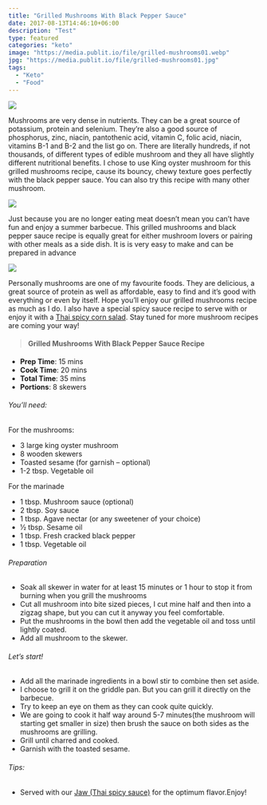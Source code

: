 ```yaml
---
title: "Grilled Mushrooms With Black Pepper Sauce"
date: 2017-08-13T14:46:10+06:00
description: "Test"
type: featured
categories: "keto"
image: "https://media.publit.io/file/grilled-mushrooms01.webp"
jpg: "https://media.publit.io/file/grilled-mushrooms01.jpg"
tags:
  - "Keto"
  - "Food"
---
```

![](https://media.publit.io/file/grilled-mushrooms02.webp)

Mushrooms are very dense in nutrients. They can be a great source of potassium, protein and selenium. They’re also a good source of phosphorus, zinc, niacin, pantothenic acid, vitamin C, folic acid, niacin, vitamins B-1 and B-2 and the list go on. There are literally hundreds, if not thousands, of different types of edible mushroom and they all have slightly different nutritional benefits. I chose to use King oyster mushroom for this grilled mushrooms recipe, cause its bouncy, chewy texture goes perfectly with the black pepper sauce. You can also try this recipe with many other mushroom.

![](https://media.publit.io/file/grilled-mushrooms03.webp)

Just because you are no longer eating meat doesn’t mean you can’t have fun and enjoy a summer barbecue. This grilled mushrooms and black pepper sauce recipe is equally great for either mushroom lovers or pairing with other meals as a side dish. It is is very easy to make and can be prepared in advance

![](https://media.publit.io/file/grilled-mushrooms04.webp)

Personally mushrooms are one of my favourite foods. They are delicious, a great source of protein as well as affordable, easy to find and it’s good with everything or even by itself. Hope you’ll enjoy our grilled mushrooms recipe as much as I do. I also have a special spicy sauce recipe to serve with or enjoy it with a [Thai spicy corn salad](../spicy-corn-salad). Stay tuned for more mushroom recipes are coming your way!


>#### Grilled Mushrooms With Black Pepper Sauce Recipe

- **Prep Time**: 15 mins
- **Cook Time**: 20 mins
- **Total Time**: 35 mins
- **Portions**: 8 skewers

###### You’ll need:

For the mushrooms:
- 3 large king oyster mushroom
- 8 wooden skewers
- Toasted sesame (for garnish – optional)
- 1-2 tbsp. Vegetable oil

For the marinade
- 1 tbsp. Mushroom sauce (optional)
- 2 tbsp. Soy sauce
- 1 tbsp. Agave nectar (or any sweetener of your choice)
- ½ tbsp. Sesame oil
- 1 tbsp. Fresh cracked black pepper
- 1 tbsp. Vegetable oil

###### Preparation
- Soak all skewer in water for at least 15 minutes or 1 hour to stop it from burning when you grill the mushrooms
- Cut all mushroom into bite sized pieces, I cut mine half and then into a zigzag shape, but you can cut it anyway you feel comfortable.
- Put the mushrooms in the bowl then add the vegetable oil and toss until lightly coated.
- Add all mushroom to the skewer.

###### Let’s start!
- Add all the marinade ingredients in a bowl stir to combine then set aside.
- I choose to grill it on the griddle pan. But you can grill it directly on the barbecue.
- Try to keep an eye on them as they can cook quite quickly.
- We are going to cook it half way around 5-7 minutes(the mushroom will starting get smaller in size) then brush the sauce on both sides as the mushrooms are grilling.
-  Grill until charred and cooked.
- Garnish with the toasted sesame.

###### Tips:
- Served with our [Jaw (Thai spicy sauce)](../spicy-thai-sauce) for the optimum flavor.Enjoy!
